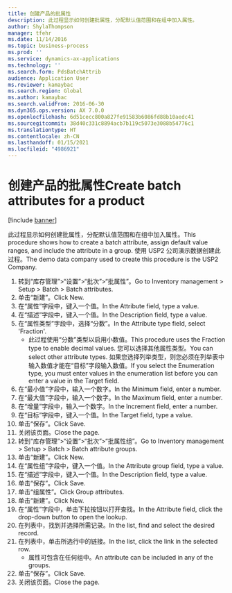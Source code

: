 ```yaml
---
title: 创建产品的批属性
description: 此过程显示如何创建批属性，分配默认值范围和在组中加入属性。
author: ShylaThompson
manager: tfehr
ms.date: 11/14/2016
ms.topic: business-process
ms.prod: ''
ms.service: dynamics-ax-applications
ms.technology: ''
ms.search.form: PdsBatchAttrib
audience: Application User
ms.reviewer: kamaybac
ms.search.region: Global
ms.author: kamaybac
ms.search.validFrom: 2016-06-30
ms.dyn365.ops.version: AX 7.0.0
ms.openlocfilehash: 6d51cecc800a827fe91583b6086fd88b10aedc41
ms.sourcegitcommit: 38d40c331c8894acb7b119c5073e3088b54776c1
ms.translationtype: HT
ms.contentlocale: zh-CN
ms.lasthandoff: 01/15/2021
ms.locfileid: "4986921"
---
```

# <a name="create-batch-attributes-for-a-product"></a><span data-ttu-id="2d982-103">创建产品的批属性</span><span class="sxs-lookup"><span data-stu-id="2d982-103">Create batch attributes for a product</span></span>

[!include [banner](../../includes/banner.md)]

<span data-ttu-id="2d982-104">此过程显示如何创建批属性，分配默认值范围和在组中加入属性。</span><span class="sxs-lookup"><span data-stu-id="2d982-104">This procedure shows how to create a batch attribute, assign default value ranges, and include the attribute in a group.</span></span> <span data-ttu-id="2d982-105">使用 USP2 公司演示数据创建此过程。</span><span class="sxs-lookup"><span data-stu-id="2d982-105">The demo data company used to create this procedure is the USP2 Company.</span></span>

1. <span data-ttu-id="2d982-106">转到“库存管理”>“设置”>“批次”>“批属性”。</span><span class="sxs-lookup"><span data-stu-id="2d982-106">Go to Inventory management > Setup > Batch > Batch attributes.</span></span>
2. <span data-ttu-id="2d982-107">单击“新建”。</span><span class="sxs-lookup"><span data-stu-id="2d982-107">Click New.</span></span>
3. <span data-ttu-id="2d982-108">在“属性”字段中，键入一个值。</span><span class="sxs-lookup"><span data-stu-id="2d982-108">In the Attribute field, type a value.</span></span>
4. <span data-ttu-id="2d982-109">在“描述”字段中，键入一个值。</span><span class="sxs-lookup"><span data-stu-id="2d982-109">In the Description field, type a value.</span></span>
5. <span data-ttu-id="2d982-110">在“属性类型”字段中，选择“分数”。</span><span class="sxs-lookup"><span data-stu-id="2d982-110">In the Attribute type field, select 'Fraction'.</span></span>
    * <span data-ttu-id="2d982-111">此过程使用“分数”类型以启用小数值。</span><span class="sxs-lookup"><span data-stu-id="2d982-111">This procedure uses the Fraction type to enable decimal values.</span></span> <span data-ttu-id="2d982-112">您可以选择其他属性类型。</span><span class="sxs-lookup"><span data-stu-id="2d982-112">You can select other attribute types.</span></span> <span data-ttu-id="2d982-113">如果您选择列举类型，则您必须在列举表中输入数值才能在“目标”字段输入数值。</span><span class="sxs-lookup"><span data-stu-id="2d982-113">If you select the Enumeration type, you must enter values in the enumeration list before you can enter a value in the Target field.</span></span>  
6. <span data-ttu-id="2d982-114">在“最小值”字段中，输入一个数字。</span><span class="sxs-lookup"><span data-stu-id="2d982-114">In the Minimum field, enter a number.</span></span>
7. <span data-ttu-id="2d982-115">在“最大值”字段中，输入一个数字。</span><span class="sxs-lookup"><span data-stu-id="2d982-115">In the Maximum field, enter a number.</span></span>
8. <span data-ttu-id="2d982-116">在“增量”字段中，输入一个数字。</span><span class="sxs-lookup"><span data-stu-id="2d982-116">In the Increment field, enter a number.</span></span>
9. <span data-ttu-id="2d982-117">在“目标”字段中，键入一个值。</span><span class="sxs-lookup"><span data-stu-id="2d982-117">In the Target field, type a value.</span></span>
10. <span data-ttu-id="2d982-118">单击“保存”。</span><span class="sxs-lookup"><span data-stu-id="2d982-118">Click Save.</span></span>
11. <span data-ttu-id="2d982-119">关闭该页面。</span><span class="sxs-lookup"><span data-stu-id="2d982-119">Close the page.</span></span>
12. <span data-ttu-id="2d982-120">转到“库存管理”>“设置”>“批次”>“批属性组”。</span><span class="sxs-lookup"><span data-stu-id="2d982-120">Go to Inventory management > Setup > Batch > Batch attribute groups.</span></span>
13. <span data-ttu-id="2d982-121">单击“新建”。</span><span class="sxs-lookup"><span data-stu-id="2d982-121">Click New.</span></span>
14. <span data-ttu-id="2d982-122">在“属性组”字段中，键入一个值。</span><span class="sxs-lookup"><span data-stu-id="2d982-122">In the Attribute group field, type a value.</span></span>
15. <span data-ttu-id="2d982-123">在“描述”字段中，键入一个值。</span><span class="sxs-lookup"><span data-stu-id="2d982-123">In the Description field, type a value.</span></span>
16. <span data-ttu-id="2d982-124">单击“保存”。</span><span class="sxs-lookup"><span data-stu-id="2d982-124">Click Save.</span></span>
17. <span data-ttu-id="2d982-125">单击“组属性”。</span><span class="sxs-lookup"><span data-stu-id="2d982-125">Click Group attributes.</span></span>
18. <span data-ttu-id="2d982-126">单击“新建”。</span><span class="sxs-lookup"><span data-stu-id="2d982-126">Click New.</span></span>
19. <span data-ttu-id="2d982-127">在“属性”字段中，单击下拉按钮以打开查找。</span><span class="sxs-lookup"><span data-stu-id="2d982-127">In the Attribute field, click the drop-down button to open the lookup.</span></span>
20. <span data-ttu-id="2d982-128">在列表中，找到并选择所需记录。</span><span class="sxs-lookup"><span data-stu-id="2d982-128">In the list, find and select the desired record.</span></span>
21. <span data-ttu-id="2d982-129">在列表中，单击所选行中的链接。</span><span class="sxs-lookup"><span data-stu-id="2d982-129">In the list, click the link in the selected row.</span></span>
    * <span data-ttu-id="2d982-130">属性可包含在任何组中。</span><span class="sxs-lookup"><span data-stu-id="2d982-130">An attribute can be included in any of the groups.</span></span>  
22. <span data-ttu-id="2d982-131">单击“保存”。</span><span class="sxs-lookup"><span data-stu-id="2d982-131">Click Save.</span></span>
23. <span data-ttu-id="2d982-132">关闭该页面。</span><span class="sxs-lookup"><span data-stu-id="2d982-132">Close the page.</span></span>

